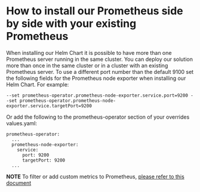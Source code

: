 # How to install our Prometheus side by side with your existing Prometheus

When installing our Helm Chart it is possible to have more than one Prometheus server running in the same cluster. You can deploy our solution more than once in the same cluster or in a cluster with an existing Prometheus server. To use a different port number than the default 9100 set the following fields for the Prometheus node exporter when installing our Helm Chart. For example:

```
--set prometheus-operator.prometheus-node-exporter.service.port=9200 --set prometheus-operator.prometheus-node-exporter.service.targetPort=9200
```

Or add the following to the prometheus-operator section of your overrides values.yaml:

```
prometheus-operator:
  ...
  prometheus-node-exporter:
    service:
      port: 9200
      targetPort: 9200
  ...
```

__NOTE__ To filter or add custom metrics to Prometheus, [please refer to this document](additional_prometheus_configuration.md)